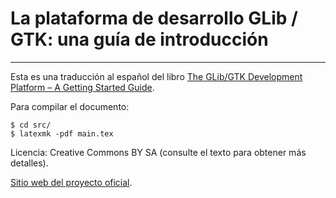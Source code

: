 # La plataforma de desarrollo GLib / GTK: una guía de introducción

---

Esta es una traducción al español del libro [The GLib/GTK Development Platform – A Getting Started Guide](https://github.com/swilmet-archives/glib-gtk-book).


Para compilar el documento:

```
$ cd src/
$ latexmk -pdf main.tex
```

Licencia: Creative Commons BY SA (consulte el texto para obtener más detalles).

[Sitio web del proyecto oficial](https://people.gnome.org/~swilmet/glib-gtk-book/).
